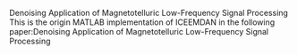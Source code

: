 Denoising Application of Magnetotelluric Low-Frequency Signal Processing
This is the origin MATLAB implementation of ICEEMDAN in the following paper:Denoising Application of Magnetotelluric Low-Frequency Signal Processing
